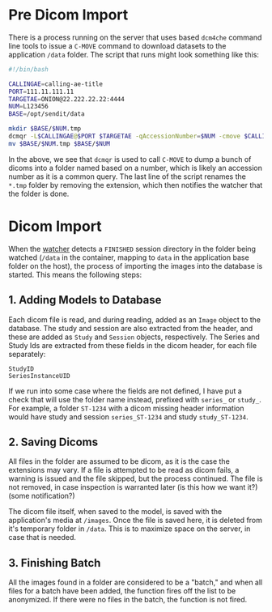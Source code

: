 # Pre Dicom Import
There is a process running on the server that uses based `dcm4che` command line tools to issue a `C-MOVE` command to download datasets to the application `/data` folder. The script that runs might look something like this:

```bash
#!/bin/bash

CALLINGAE=calling-ae-title
PORT=111.11.111.11
TARGETAE=ONION@22.222.22.22:4444
NUM=L123456
BASE=/opt/sendit/data

mkdir $BASE/$NUM.tmp
dcmqr -L$CALLINGAE@$PORT $TARGETAE -qAccessionNumber=$NUM -cmove $CALLINGAE -cstoredest=$BASE/$NUM.tmp
mv $BASE/$NUM.tmp $BASE/$NUM
```

In the above, we see that `dcmqr` is used to call `C-MOVE` to dump a bunch of dicoms into a folder named based on a number, which is likely an accession number as it is a common query. The last line of the script renames the `*.tmp` folder by removing the extension, which then notifies the watcher that the folder is done.

# Dicom Import
When the [watcher](watcher.md) detects a `FINISHED` session directory in the folder being watched (`/data` in the container, mapping to `data` in the application base folder on the host), the process of importing the images into the database is started. This means the following steps:

## 1. Adding Models to Database
Each dicom file is read, and during reading, added as an `Image` object to the database. The study and session are also extracted from the header, and these are added as `Study` and `Session` objects, respectively. The Series and Study Ids are extracted from these fields in the dicom header, for each file separately:

```
StudyID
SeriesInstanceUID
```

If we run into some case where the fields are not defined, I have put a check that will use the folder name instead, prefixed with `series_` or `study_`. For example, a folder `ST-1234` with a dicom missing header information would have study and session `series_ST-1234` and study `study_ST-1234`. 


## 2. Saving Dicoms
All files in the folder are assumed to be dicom, as it is the case the extensions may vary. If a file is attempted to be read as dicom fails, a warning is issued and the file skipped, but the process continued. The file is not removed, in case inspection is warranted later (is this how we want it?) (some notification?)

The dicom file itself, when saved to the model, is saved with the application's media at `/images`. Once the file is saved here, it is deleted from it's temporary folder in `/data`. This is to maximize space on the server, in case that is needed.

## 3. Finishing Batch
All the images found in a folder are considered to be a "batch," and when all files for a batch have been added, the function fires off the list to be anonymized. If there were no files in the batch, the function is not fired.
